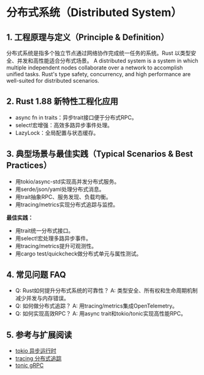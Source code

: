 # 分布式系统（Distributed System）

## 1. 工程原理与定义（Principle & Definition）

分布式系统是指多个独立节点通过网络协作完成统一任务的系统。Rust 以类型安全、并发和高性能适合分布式场景。
A distributed system is a system in which multiple independent nodes collaborate over a network to accomplish unified tasks. Rust's type safety, concurrency, and high performance are well-suited for distributed scenarios.

## 2. Rust 1.88 新特性工程化应用

- async fn in traits：异步trait接口便于分布式RPC。
- select!宏增强：高效多路异步事件处理。
- LazyLock：全局配置与状态缓存。

## 3. 典型场景与最佳实践（Typical Scenarios & Best Practices）

- 用tokio/async-std实现高并发分布式服务。
- 用serde/json/yaml处理分布式消息。
- 用trait抽象RPC、服务发现、负载均衡。
- 用tracing/metrics实现分布式追踪与监控。

**最佳实践：**

- 用trait统一分布式接口。
- 用select!宏处理多路异步事件。
- 用tracing/metrics提升可观测性。
- 用cargo test/quickcheck做分布式单元与属性测试。

## 4. 常见问题 FAQ

- Q: Rust如何提升分布式系统的可靠性？
  A: 类型安全、所有权和生命周期机制减少并发与内存错误。
- Q: 如何做分布式追踪？
  A: 用tracing/metrics集成OpenTelemetry。
- Q: 如何实现高效RPC？
  A: 用async trait和tokio/tonic实现高性能RPC。

## 5. 参考与扩展阅读

- [tokio 异步运行时](https://tokio.rs/)
- [tracing 分布式追踪](https://github.com/tokio-rs/tracing)
- [tonic gRPC](https://github.com/hyperium/tonic)
